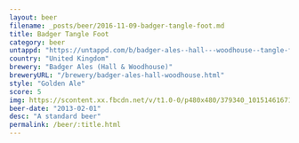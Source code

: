 ```yaml
---
layout: beer
filename: _posts/beer/2016-11-09-badger-tangle-foot.md
title: Badger Tangle Foot
category: beer
untappd: "https://untappd.com/b/badger-ales--hall---woodhouse--tangle-foot/29338"
country: "United Kingdom"
brewery: "Badger Ales (Hall & Woodhouse)"
breweryURL: "/brewery/badger-ales-hall-woodhouse.html"
style: "Golden Ale"
score: 5
img: https://scontent.xx.fbcdn.net/v/t1.0-0/p480x480/379340_10151461671708745_1194104860_n.jpg?oh=c5f825d0b72187894c807ce6541efaea&oe=594E2644
beer-date: "2013-02-01"
desc: "A standard beer"
permalink: /beer/:title.html
---
```

